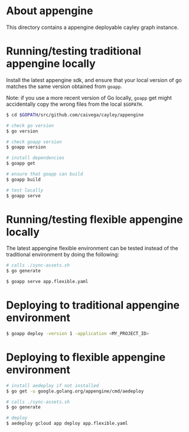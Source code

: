 # About appengine

This directory contains a appengine deployable cayley graph instance.

# Running/testing traditional appengine locally

Install the latest appengine sdk, and ensure that your local version of go
matches the same version obtained from `goapp`.

Note: if you use a more recent version of Go locally, `goapp` get might
accidentally copy the wrong files from the local `$GOPATH`.

```sh
$ cd $GOPATH/src/github.com/caivega/cayley/appengine

# check go version
$ go version

# check goapp version
$ goapp version

# install dependencies
$ goapp get

# ensure that goapp can build
$ goapp build

# test locally
$ goapp serve
```

# Running/testing flexible appengine locally

The latest appengine flexible environment can be tested instead of the
traditional environment by doing the following:

```sh
# calls ./sync-assets.sh
$ go generate

$ goapp serve app.flexible.yaml
```

# Deploying to traditional appengine environment
```sh
$ goapp deploy -version 1 -application <MY_PROJECT_ID>
```

# Deploying to flexible appengine environment
```sh
# install aedeploy if not installed
$ go get -u google.golang.org/appengine/cmd/aedeploy

# calls ./sync-assets.sh
$ go generate

# deploy
$ aedeploy gcloud app deploy app.flexible.yaml
```
